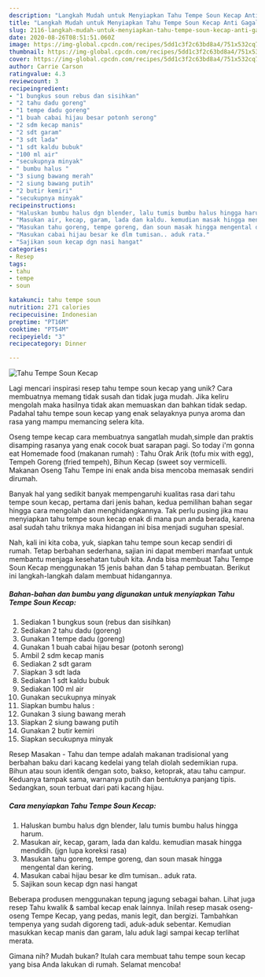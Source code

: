 ```yaml
---
description: "Langkah Mudah untuk Menyiapkan Tahu Tempe Soun Kecap Anti Gagal"
title: "Langkah Mudah untuk Menyiapkan Tahu Tempe Soun Kecap Anti Gagal"
slug: 2116-langkah-mudah-untuk-menyiapkan-tahu-tempe-soun-kecap-anti-gagal
date: 2020-08-26T08:51:51.060Z
image: https://img-global.cpcdn.com/recipes/5dd1c3f2c63bd8a4/751x532cq70/tahu-tempe-soun-kecap-foto-resep-utama.jpg
thumbnail: https://img-global.cpcdn.com/recipes/5dd1c3f2c63bd8a4/751x532cq70/tahu-tempe-soun-kecap-foto-resep-utama.jpg
cover: https://img-global.cpcdn.com/recipes/5dd1c3f2c63bd8a4/751x532cq70/tahu-tempe-soun-kecap-foto-resep-utama.jpg
author: Carrie Carson
ratingvalue: 4.3
reviewcount: 3
recipeingredient:
- "1 bungkus soun rebus dan sisihkan"
- "2 tahu dadu goreng"
- "1 tempe dadu goreng"
- "1 buah cabai hijau besar potonh serong"
- "2 sdm kecap manis"
- "2 sdt garam"
- "3 sdt lada"
- "1 sdt kaldu bubuk"
- "100 ml air"
- "secukupnya minyak"
- " bumbu halus "
- "3 siung bawang merah"
- "2 siung bawang putih"
- "2 butir kemiri"
- "secukupnya minyak"
recipeinstructions:
- "Haluskan bumbu halus dgn blender, lalu tumis bumbu halus hingga harum."
- "Masukan air, kecap, garam, lada dan kaldu. kemudian masak hingga mendidih. (jgn lupa koreksi rasa)"
- "Masukan tahu goreng, tempe goreng, dan soun masak hingga mengental dan kering."
- "Masukan cabai hijau besar ke dlm tumisan.. aduk rata."
- "Sajikan soun kecap dgn nasi hangat"
categories:
- Resep
tags:
- tahu
- tempe
- soun

katakunci: tahu tempe soun 
nutrition: 271 calories
recipecuisine: Indonesian
preptime: "PT16M"
cooktime: "PT54M"
recipeyield: "3"
recipecategory: Dinner

---
```



![Tahu Tempe Soun Kecap](https://img-global.cpcdn.com/recipes/5dd1c3f2c63bd8a4/751x532cq70/tahu-tempe-soun-kecap-foto-resep-utama.jpg)

Lagi mencari inspirasi resep tahu tempe soun kecap yang unik? Cara membuatnya memang tidak susah dan tidak juga mudah. Jika keliru mengolah maka hasilnya tidak akan memuaskan dan bahkan tidak sedap. Padahal tahu tempe soun kecap yang enak selayaknya punya aroma dan rasa yang mampu memancing selera kita.

Oseng tempe kecap cara membuatnya sangatlah mudah,simple dan praktis disamping rasanya yang enak cocok buat sarapan pagi. So today i&#39;m gonna eat Homemade food (makanan rumah) : Tahu Orak Arik (tofu mix with egg), Tempeh Goreng (fried tempeh), Bihun Kecap (sweet soy vermicelli. Makanan Oseng Tahu Tempe ini enak anda bisa mencoba memasak sendiri dirumah.

Banyak hal yang sedikit banyak mempengaruhi kualitas rasa dari tahu tempe soun kecap, pertama dari jenis bahan, kedua pemilihan bahan segar hingga cara mengolah dan menghidangkannya. Tak perlu pusing jika mau menyiapkan tahu tempe soun kecap enak di mana pun anda berada, karena asal sudah tahu triknya maka hidangan ini bisa menjadi suguhan spesial.


Nah, kali ini kita coba, yuk, siapkan tahu tempe soun kecap sendiri di rumah. Tetap berbahan sederhana, sajian ini dapat memberi manfaat untuk membantu menjaga kesehatan tubuh kita. Anda bisa membuat Tahu Tempe Soun Kecap menggunakan 15 jenis bahan dan 5 tahap pembuatan. Berikut ini langkah-langkah dalam membuat hidangannya.

<!--inarticleads1-->

##### Bahan-bahan dan bumbu yang digunakan untuk menyiapkan Tahu Tempe Soun Kecap:

1. Sediakan 1 bungkus soun (rebus dan sisihkan)
1. Sediakan 2 tahu dadu (goreng)
1. Gunakan 1 tempe dadu (goreng)
1. Gunakan 1 buah cabai hijau besar (potonh serong)
1. Ambil 2 sdm kecap manis
1. Sediakan 2 sdt garam
1. Siapkan 3 sdt lada
1. Sediakan 1 sdt kaldu bubuk
1. Sediakan 100 ml air
1. Gunakan secukupnya minyak
1. Siapkan  bumbu halus :
1. Gunakan 3 siung bawang merah
1. Siapkan 2 siung bawang putih
1. Gunakan 2 butir kemiri
1. Siapkan secukupnya minyak


Resep Masakan - Tahu dan tempe adalah makanan tradisional yang berbahan baku dari kacang kedelai yang telah diolah sedemikian rupa. Bihun atau soun identik dengan soto, bakso, ketoprak, atau tahu campur. Keduanya tampak sama, warnanya putih dan bentuknya panjang tipis. Sedangkan, soun terbuat dari pati kacang hijau. 

<!--inarticleads2-->

##### Cara menyiapkan Tahu Tempe Soun Kecap:

1. Haluskan bumbu halus dgn blender, lalu tumis bumbu halus hingga harum.
1. Masukan air, kecap, garam, lada dan kaldu. kemudian masak hingga mendidih. (jgn lupa koreksi rasa)
1. Masukan tahu goreng, tempe goreng, dan soun masak hingga mengental dan kering.
1. Masukan cabai hijau besar ke dlm tumisan.. aduk rata.
1. Sajikan soun kecap dgn nasi hangat


Beberapa produsen menggunakan tepung jagung sebagai bahan. Lihat juga resep Tahu kwalik &amp; sambal kecap enak lainnya. Inilah resep masak oseng-oseng Tempe Kecap, yang pedas, manis legit, dan bergizi. Tambahkan tempenya yang sudah digoreng tadi, aduk-aduk sebentar. Kemudian masukkan kecap manis dan garam, lalu aduk lagi sampai kecap terlihat merata. 

Gimana nih? Mudah bukan? Itulah cara membuat tahu tempe soun kecap yang bisa Anda lakukan di rumah. Selamat mencoba!
